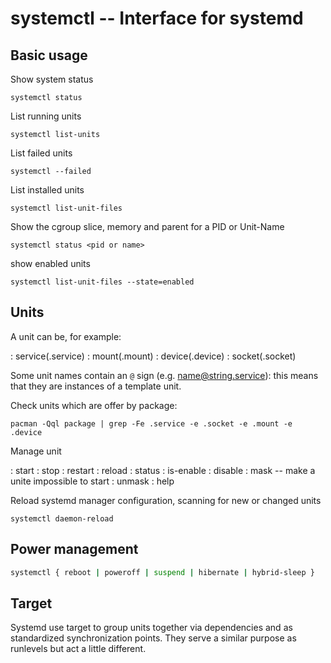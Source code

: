 # systemctl -- Interface for systemd

## Basic usage

Show system status

    systemctl status

List running units

    systemctl list-units

List failed units

    systemctl --failed

List installed units

    systemctl list-unit-files

Show the cgroup slice, memory and parent for a PID or Unit-Name

    systemctl status <pid or name>

show enabled units

    systemctl list-unit-files --state=enabled

## Units

A unit can be, for example:

: service(.service)
: mount(.mount)
: device(.device)
: socket(.socket)

Some unit names contain an `@` sign (e.g. name@string.service):
this means that they are instances of a template unit.

Check units which are offer by package:

    pacman -Qql package | grep -Fe .service -e .socket -e .mount -e .device

Manage unit

: start
: stop
: restart
: reload
: status
: is-enable
: disable
: mask -- make a unite impossible to start
: unmask
: help

Reload systemd manager configuration, scanning for new or changed units

    systemctl daemon-reload

## Power management

```sh
systemctl { reboot | poweroff | suspend | hibernate | hybrid-sleep }
```

## Target

Systemd use target to group units together via
dependencies and as standardized synchronization points.
They serve a similar purpose as runlevels but act a little different.

